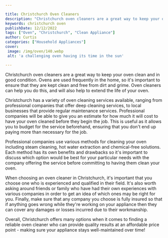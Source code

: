 ```yaml
---

title: Christchurch Oven Cleaners
description: "Christchurch oven cleaners are a great way to keep your oven clean and in good condition. Ovens are used frequently in the home, s...learn more"
keywords: christchurch oven
publishDate: 12/12/2022
tags: ["Oven", "Christchurch", "Clean Appliance"]
author: Curtis
categories: ["Household Appliances"]
cover: 
 image: /img/oven/140.webp
 alt: 'a challenging oven having its time in the sun'

---
```


Christchurch oven cleaners are a great way to keep your oven clean and in good condition. Ovens are used frequently in the home, so it's important to ensure that they are kept clean and free from dirt and grime. Oven cleaners can help you do this, and will also help to extend the life of your oven.

Christchurch has a variety of oven cleaning services available, ranging from professional companies that offer deep cleaning services, to local businesses that provide regular maintenance services. Professional companies will be able to give you an estimate for how much it will cost to have your oven cleaned before they begin the job. This is useful as it allows you to budget for the service beforehand, ensuring that you don't end up paying more than necessary for the job. 

Professional companies use various methods for cleaning your oven including steam cleaning, hot water extraction and chemical-free solutions. Each method has its own benefits and drawbacks so it's important to discuss which option would be best for your particular needs with the company offering the service before committing to having them clean your oven. 

When choosing an oven cleaner in Christchurch, it's important that you choose one who is experienced and qualified in their field. It's also worth asking around friends or family who have had their own experiences with various companies in order to get an idea of which ones may be right for you. Finally, make sure that any company you choose is fully insured so that if anything goes wrong while they're working on your appliance then they can cover any damages or losses incurred due to their workmanship. 

Overall, Christchurch offers many options when it comes to finding a reliable oven cleaner who can provide quality results at an affordable price point - making sure your appliance stays well-maintained over time!
